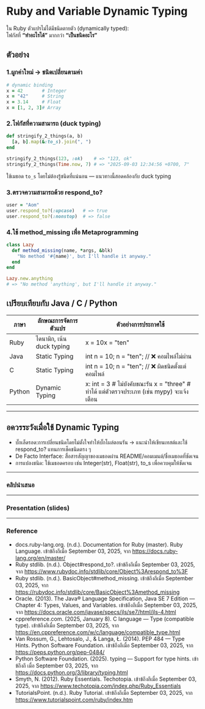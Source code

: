 # Ruby and Variable Dynamic Typing
ใน Ruby ตัวแปรไม่ได้มีชนิดตายตัว (dynamically typed):  
โฟกัสที่ **“ทำอะไรได้”** มากกว่า **“เป็นชนิดอะไร”**
## ตัวอย่าง
### 1.ผูกค่าใหม่ → ชนิดเปลี่ยนตามค่า

```ruby
# dynamic binding
x = 42       # Integer
x = "42"     # String
x = 3.14     # Float
x = [1, 2, 3]# Array
```
### 2.โฟกัสที่ความสามารถ (duck typing)

```ruby
def stringify_2_things(a, b)
  [a, b].map(&:to_s).join(", ")
end

stringify_2_things(123, :ok)    # => "123, ok"
stringify_2_things(Time.now, 7) # => "2025-09-03 12:34:56 +0700, 7"
```
ใช้เมธอด `to_s` โดยไม่ต้องรู้ชนิดที่แน่นอน — แนวทางนี้สอดคล้องกับ duck typing
### 3.ตรวจความสามารถด้วย respond_to?
```ruby
user = "Aom"
user.respond_to?(:upcase)   # => true
user.respond_to?(:nonstop)  # => false
```
### 4.ใช้ method_missing เพื่อ Metaprogramming
```ruby
class Lazy
  def method_missing(name, *args, &blk)
    "No method '#{name}', but I'll handle it anyway."
  end
end

Lazy.new.anything
# => "No method 'anything', but I'll handle it anyway."
```
## เปรียบเทียบกับ Java / C / Python
| ภาษา   | ลักษณะการจัดการตัวแปร                 | ตัวอย่างการประกาศใช้                 |
|--------|------------------------------------|--------------------------------------|
| Ruby   | ไดนามิก, เน้น duck typing           | x = 10x = "ten"|
| Java   | Static Typing    | int n = 10;   n = "ten";  // ❌ คอมไพล์ไม่ผ่าน   |
| C      | Static Typing    | int n = 10;    n = "ten";  // ❌ ผิดชนิดตั้งแต่คอมไพล์  |
| Python | Dynamic Typing   | x: int = 3     # ไม่บังคับขณะรัน  x = "three"  # ทำได้ แต่ตัวตรวจประเภท (เช่น mypy) จะแจ้งเตือน      |
------------
## อควรระวังเมื่อใช้ Dynamic Typing
- บั๊กเล็ดรอด:การเปลี่ยนชนิดโดยไม่ตั้งใจทำให้บั๊กโผล่ตอนรัน → แนะนำให้เขียนเทสต์และใช้ respond_to? แทนการเช็คชนิดตรง ๆ
- De Facto Interface: สื่อสารสัญญาของเมธอดผ่าน README/คอมเมนต์/ชื่อเมธอดที่ชัดเจน
- การแปลงชนิด: ใช้เมธอดครอบ เช่น Integer(str), Float(str), to_s เพื่อควบคุมให้ชัดเจน
-----
### คลิปนำเสนอ
-----
### Presentation (slides)
-----
### Reference 
- docs.ruby-lang.org. (n.d.). Documentation for Ruby (master). Ruby Language.
เข้าข้ถึงถึเมื่อ September 03, 2025, จาก https://docs.ruby-lang.org/en/master/
- Ruby stdlib. (n.d.). Object#respond_to?. เข้าข้ถึงถึเมื่อ September 03, 2025, จาก
https://www.rubydoc.info/stdlib/core/Object%3Arespond_to%3F
- Ruby stdlib. (n.d.). BasicObject#method_missing. เข้าข้ถึงถึเมื่อ September 03,
2025, จาก https://rubydoc.info/stdlib/core/BasicObject%3Amethod_missing
- Oracle. (2013). The Java® Language Specification, Java SE 7 Edition —
Chapter 4: Types, Values, and Variables. เข้าข้ถึงถึเมื่อ September 03, 2025, จาก
https://docs.oracle.com/javase/specs/jls/se7/html/jls-4.html
- cppreference.com. (2025, January 8). C language — Type (compatible type).
เข้าข้ถึงถึเมื่อ September 03, 2025, จาก
https://en.cppreference.com/w/c/language/compatible_type.html
- Van Rossum, G., Lehtosalo, J., & Langa, Ł. (2014). PEP 484 — Type Hints.
Python Software Foundation. เข้าข้ถึงถึเมื่อ September 03, 2025, จาก
https://peps.python.org/pep-0484/
- Python Software Foundation. (2025). typing — Support for type hints. เข้าข้ถึงถึ
เมื่อ September 03, 2025, จาก https://docs.python.org/3/library/typing.html
- Smyth, N. (2012). Ruby Essentials. Techotopia. เข้าข้ถึงถึเมื่อ September 03, 2025,
จาก https://www.techotopia.com/index.php/Ruby_Essentials
- TutorialsPoint. (n.d.). Ruby Tutorial. เข้าข้ถึงถึเมื่อ September 03, 2025, จาก
https://www.tutorialspoint.com/ruby/index.htm

